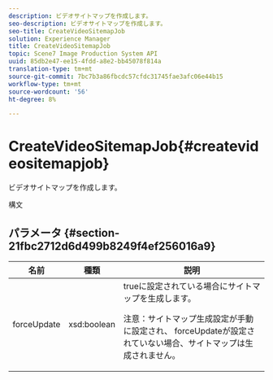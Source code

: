 ```yaml
---
description: ビデオサイトマップを作成します。
seo-description: ビデオサイトマップを作成します。
seo-title: CreateVideoSitemapJob
solution: Experience Manager
title: CreateVideoSitemapJob
topic: Scene7 Image Production System API
uuid: 85db2e47-ee15-4fdd-a8e2-bb45078f814a
translation-type: tm+mt
source-git-commit: 7bc7b3a86fbcdc57cfdc31745fae3afc06e44b15
workflow-type: tm+mt
source-wordcount: '56'
ht-degree: 8%

---
```



# CreateVideoSitemapJob{#createvideositemapjob}

ビデオサイトマップを作成します。

構文

## パラメータ {#section-21fbc2712d6d499b8249f4ef256016a9}

<table id="table_7B459A9D55CE49A38D8A77CBD229033A"> 
 <thead> 
  <tr> 
   <th colname="col1" class="entry"> 名前 </th> 
   <th colname="col2" class="entry"> 種類 </th> 
   <th colname="col3" class="entry"> 説明 </th> 
  </tr> 
 </thead>
 <tbody> 
  <tr> 
   <td colname="col1"> <span class="codeph"> <span class="varname"> forceUpdate</span> </span> </td> 
   <td colname="col2"> <span class="codeph"> xsd:boolean</span> </td> 
   <td colname="col3"><span class="codeph"> true</span>に設定されている場合にサイトマップを生成します。 <p><p>注意：サイトマップ生成設定が手動に設定され、<span class="codeph"> forceUpdate</span>が設定されていない場合、サイトマップは生成されません。 </p></p></td> 
  </tr> 
 </tbody> 
</table>

